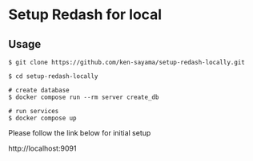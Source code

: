# Setup Redash for local

## Usage

```shell
$ git clone https://github.com/ken-sayama/setup-redash-locally.git

$ cd setup-redash-locally

# create database
$ docker compose run --rm server create_db

# run services
$ docker compose up
```

Please follow the link below for initial setup

http://localhost:9091
